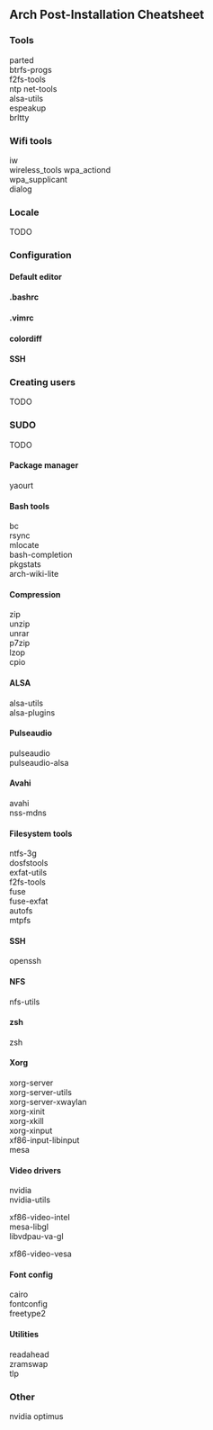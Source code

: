 ## Arch Post-Installation Cheatsheet ##

### Tools ###

parted  
btrfs-progs  
f2fs-tools  
ntp net-tools  
alsa-utils  
espeakup  
brltty  

### Wifi tools ###

iw  
wireless_tools
wpa_actiond  
wpa_supplicant  
dialog

### Locale ###

TODO

### Configuration  ###

#### Default editor ####
#### .bashrc ####
#### .vimrc ####
#### colordiff ####
#### SSH  ####

### Creating users ###

TODO

### SUDO  ###

TODO

#### Package manager ####

yaourt

#### Bash tools ####

bc  
rsync  
mlocate  
bash-completion  
pkgstats  
arch-wiki-lite  

#### Compression ####

zip  
unzip  
unrar  
p7zip  
lzop  
cpio  

#### ALSA ####

alsa-utils  
alsa-plugins  

#### Pulseaudio ####

pulseaudio  
pulseaudio-alsa  

#### Avahi ####

avahi  
nss-mdns  

#### Filesystem tools ####

ntfs-3g  
dosfstools  
exfat-utils  
f2fs-tools  
fuse  
fuse-exfat  
autofs  
mtpfs  

#### SSH ####

openssh  

#### NFS ####

nfs-utils  

#### zsh ####

zsh  

#### Xorg ####

xorg-server  
xorg-server-utils  
xorg-server-xwaylan  
xorg-xinit  
xorg-xkill  
xorg-xinput  
xf86-input-libinput  
mesa  

#### Video drivers ####

nvidia  
nvidia-utils  

xf86-video-intel  
mesa-libgl  
libvdpau-va-gl  

xf86-video-vesa  

#### Font config ####

cairo  
fontconfig  
freetype2  

#### Utilities ####

readahead  
zramswap  
tlp  

### Other  ###

nvidia optimus  
